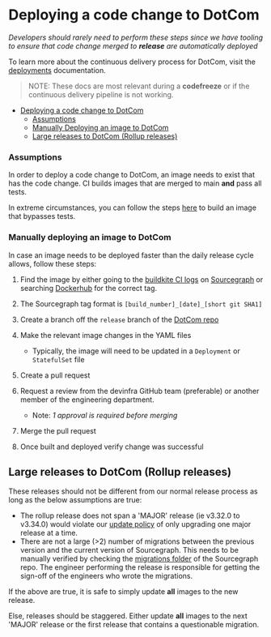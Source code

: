 # Deploying a code change to DotCom

_Developers should rarely need to perform these steps since
we have tooling to ensure that code change merged to **release**
are automatically deployed_

To learn more about the continuous delivery process for DotCom, visit the [deployments](../../dev/process/deployments/index.md) documentation.

> NOTE: These docs are most relevant during a **codefreeze** or if the continuous delivery
> pipeline is not working.

- [Deploying a code change to DotCom](#deploying-a-code-change-to-dotcom)
  - [Assumptions](#assumptions)
  - [Manually Deploying an image to DotCom](#manually-deploying-an-image-to-dotcom)
  - [Large releases to DotCom (Rollup releases)](#large-releases-to-dotcom-rollup-releases)

### Assumptions

In order to deploy a code change to DotCom, an image needs to exist
that has the code change. CI builds images that are merged to main
**and** pass all tests.

In extreme circumstances, you can follow the steps [here](../../dev/process/deployments/testing.md#building-docker-images-for-a-specific-branch)
to build an image that bypasses tests.

### Manually deploying an image to DotCom

In case an image needs to be deployed faster than the daily release cycle allows, follow these steps:

1. Find the image by either going to the [buildkite CI logs](https://buildkite.com/sourcegraph/sourcegraph) on [Sourcegraph](https://github.com/sourcegraph/sourcegraph) or searching [Dockerhub](https://hub.docker.com/u/sourcegraph) for the correct tag.
1. The Sourcegraph tag format is `[build_number]_[date]_[short git SHA1]`
1. Create a branch off the `release` branch of the [DotCom repo](https://github.com/sourcegraph/deploy-sourcegraph-cloud)
1. Make the relevant image changes in the YAML files

   - Typically, the image will need to be updated in a `Deployment` or `StatefulSet` file

1. Create a pull request
1. Request a review from the devinfra GitHub team (preferable) or another member of the engineering department.

   - Note: _1 approval is required before merging_

1. Merge the pull request
1. Once built and deployed verify change was successful

## Large releases to DotCom (Rollup releases)

These releases should not be different from our normal release process as long as
the below assumptions are true:

- The rollup release does not span a 'MAJOR' release (ie v3.32.0 to v3.34.0) would violate
  our [update policy](https://docs.sourcegraph.com/admin/updates#update-policy) of only
  upgrading one major release at a time.
- There are not a large (>2) number of migrations between the previous version and the
  current version of Sourcegraph. This needs to be manually verified by checking the
  [migrations folder](https://github.com/sourcegraph/sourcegraph/tree/main/migrations) of the Sourcegraph repo. The engineer
  performing the release is responsible for getting the sign-off of the engineers who wrote the migrations.

If the above are true, it is safe to simply update **all** images to the new
release.

Else, releases should be staggered. Either update **all** images to the next 'MAJOR'
release or the first release that contains a questionable migration.
